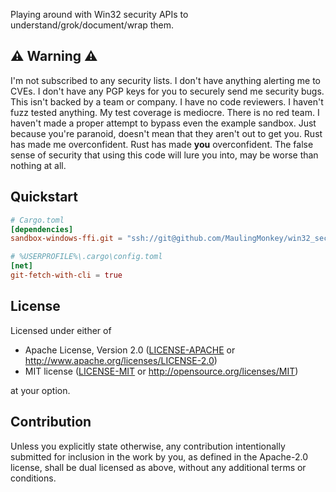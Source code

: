 Playing around with Win32 security APIs to understand/grok/document/wrap them.

## ⚠️ Warning ⚠️
I'm not subscribed to any security lists.
I don't have anything alerting me to CVEs.
I don't have any PGP keys for you to securely send me security bugs.
This isn't backed by a team or company.
I have no code reviewers.
I haven't fuzz tested anything.
My test coverage is mediocre.
There is no red team.
I haven't made a proper attempt to bypass even the example sandbox.
Just because you're paranoid, doesn't mean that they aren't out to get you.
Rust has made me overconfident.
Rust has made **you** overconfident.
The false sense of security that using this code will lure you into, may be worse than nothing at all.

## Quickstart
```toml
# Cargo.toml
[dependencies]
sandbox-windows-ffi.git = "ssh://git@github.com/MaulingMonkey/win32_security_playground.git"
```
```toml
# %USERPROFILE%\.cargo\config.toml
[net]
git-fetch-with-cli = true
```



<h2 name="license">License</h2>

Licensed under either of

* Apache License, Version 2.0 ([LICENSE-APACHE](LICENSE-APACHE) or <http://www.apache.org/licenses/LICENSE-2.0>)
* MIT license ([LICENSE-MIT](LICENSE-MIT) or <http://opensource.org/licenses/MIT>)

at your option.



<h2 name="contribution">Contribution</h2>

Unless you explicitly state otherwise, any contribution intentionally submitted
for inclusion in the work by you, as defined in the Apache-2.0 license, shall be
dual licensed as above, without any additional terms or conditions.
